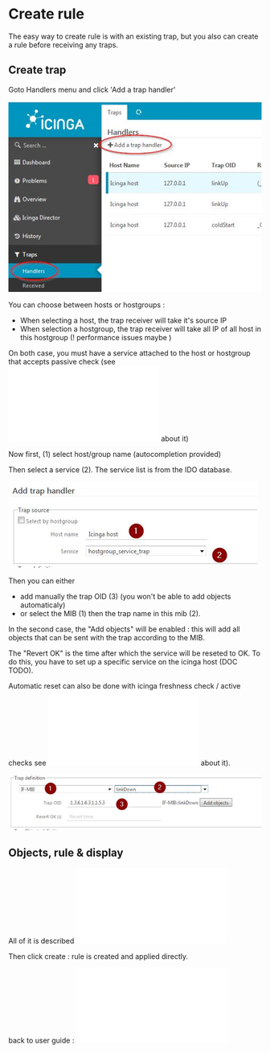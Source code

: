 Create rule
===============

The easy way to create rule is with an existing trap, but you also can create a rule before receiving any traps.

Create trap
---------------

Goto Handlers menu and click 'Add a trap handler'

![trap-1](img/create-rule-1.jpg)

You can choose between hosts or hostgroups :
- When selecting a host, the trap receiver will take it's source IP 
- When selection a hostgroup, the trap receiver will take all IP of all host in this hostgroup (! performance issues maybe )

On both case, you must have a service attached to the host or hostgroup that accepts passive check (see ![Here](docs/15-mib.md) about it)

Now first, (1) select host/group name (autocompletion provided)

Then select a service (2). The service list is from the IDO database.

![trap-2](img/create-rule-2.jpg)

Then you can either 

* add manually the trap OID  (3) (you won't be able to add objects automaticaly)
* or select the MIB (1) then the trap name in this mib (2).

In the second case, the "Add objects" will be enabled : this will add all objects that can be sent with the trap according to the MIB.

The "Revert OK" is the time after which the service will be reseted to OK. To do this, you have to set up a specific service on the icinga host (DOC TODO).

Automatic reset can also be done with icinga freshness check / active checks see ![Here](docs/15-mib.md) about it).

![trap-3](img/create-rule-3.jpg)


Objects, rule & display
---------------

All of it is described ![Here](docs/05-traps.md)


Then click create : rule is created and applied directly.



back to user guide : ![user guide](docs/02-userguide.md)
